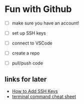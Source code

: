 # Fun with Github

- [ ] make sure you have an account!
- [ ] set up SSH keys
- [ ] connect to VSCode
- [ ] create a repo
- [ ] pull/push code


## links for later
- [How to Add SSH Keys](https://www.digitalocean.com/community/tutorials/how-to-set-up-ssh-keys-2)
- [terminal command cheat sheet](https://dev.to/kymiddleton/reference-guide-common-commands-for-terminal-6no)